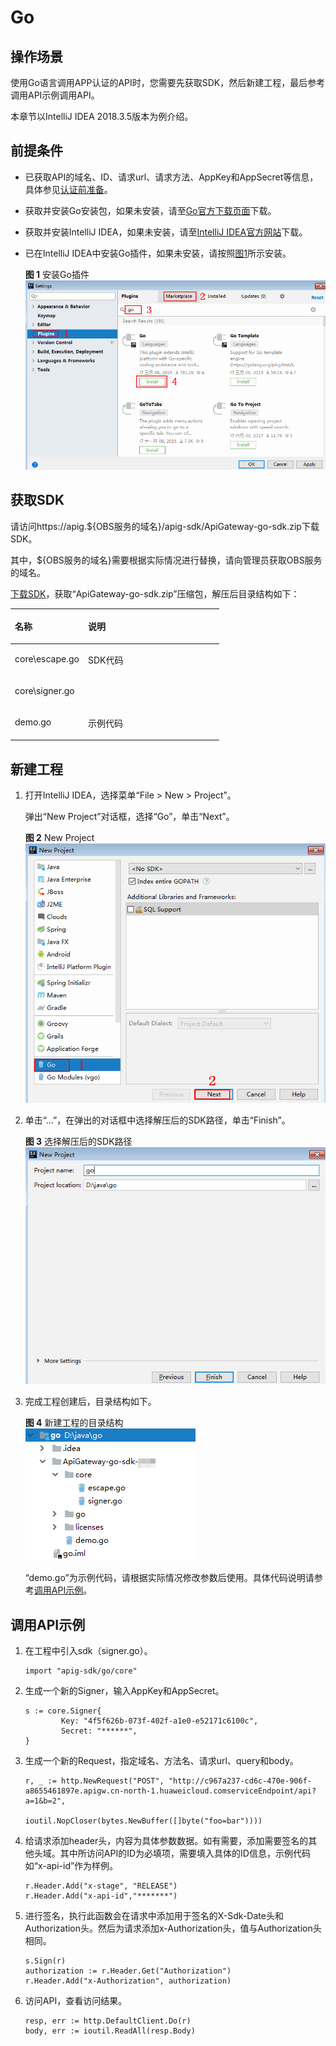 # Go<a name="dayu_06_1005"></a>

## 操作场景<a name="zh-cn_topic_0184564537_section18586174761315"></a>

使用Go语言调用APP认证的API时，您需要先获取SDK，然后新建工程，最后参考调用API示例调用API。

本章节以IntelliJ IDEA 2018.3.5版本为例介绍。

## 前提条件<a name="zh-cn_topic_0184564537_section1495121117502"></a>

-   已获取API的域名、ID、请求url、请求方法、AppKey和AppSecret等信息，具体参见[认证前准备](认证前准备.md#dayu_06_1003)。
-   获取并安装Go安装包，如果未安装，请至[Go官方下载页面](https://golang.org/dl/)下载。
-   获取并安装IntelliJ IDEA，如果未安装，请至[IntelliJ IDEA官方网站](https://www.jetbrains.com/idea/)下载。
-   已在IntelliJ IDEA中安装Go插件，如果未安装，请按照[图1](#zh-cn_topic_0184564537_fig1527451510101)所示安装。

    **图 1**  安装Go插件<a name="zh-cn_topic_0184564537_fig1527451510101"></a>  
    ![](figures/安装Go插件.png "安装Go插件")


## 获取SDK<a name="zh-cn_topic_0184564537_section17783814506"></a>

请访问https://apig.$\{OBS服务的域名\}/apig-sdk/ApiGateway-go-sdk.zip下载SDK。

其中，$\{OBS服务的域名\}需要根据实际情况进行替换，请向管理员获取OBS服务的域名。

[下载SDK](https://obs.cn-north-1.myhuaweicloud.com/apig-sdk/ApiGateway-go-sdk.zip)，获取“ApiGateway-go-sdk.zip”压缩包，解压后目录结构如下：

<a name="zh-cn_topic_0184564537_table98162204301"></a>
<table><thead align="left"><tr id="zh-cn_topic_0184564537_row38171220113013"><th class="cellrowborder" valign="top" width="35%" id="mcps1.1.3.1.1"><p id="zh-cn_topic_0184564537_p08202020163012"><a name="zh-cn_topic_0184564537_p08202020163012"></a><a name="zh-cn_topic_0184564537_p08202020163012"></a>名称</p>
</th>
<th class="cellrowborder" valign="top" width="65%" id="mcps1.1.3.1.2"><p id="zh-cn_topic_0184564537_p18211420183016"><a name="zh-cn_topic_0184564537_p18211420183016"></a><a name="zh-cn_topic_0184564537_p18211420183016"></a>说明</p>
</th>
</tr>
</thead>
<tbody><tr id="zh-cn_topic_0184564537_row178221920163017"><td class="cellrowborder" valign="top" width="35%" headers="mcps1.1.3.1.1 "><p id="zh-cn_topic_0184564537_p382210203300"><a name="zh-cn_topic_0184564537_p382210203300"></a><a name="zh-cn_topic_0184564537_p382210203300"></a>core\escape.go</p>
</td>
<td class="cellrowborder" rowspan="2" valign="top" width="65%" headers="mcps1.1.3.1.2 "><p id="zh-cn_topic_0184564537_p128221420133013"><a name="zh-cn_topic_0184564537_p128221420133013"></a><a name="zh-cn_topic_0184564537_p128221420133013"></a>SDK代码</p>
<p id="zh-cn_topic_0184564537_p17823720183010"><a name="zh-cn_topic_0184564537_p17823720183010"></a><a name="zh-cn_topic_0184564537_p17823720183010"></a></p>
</td>
</tr>
<tr id="zh-cn_topic_0184564537_row3826132015303"><td class="cellrowborder" valign="top" headers="mcps1.1.3.1.1 "><p id="zh-cn_topic_0184564537_p193011124183117"><a name="zh-cn_topic_0184564537_p193011124183117"></a><a name="zh-cn_topic_0184564537_p193011124183117"></a>core\signer.go</p>
</td>
</tr>
<tr id="zh-cn_topic_0184564537_row1773122811302"><td class="cellrowborder" valign="top" width="35%" headers="mcps1.1.3.1.1 "><p id="zh-cn_topic_0184564537_p1477432818308"><a name="zh-cn_topic_0184564537_p1477432818308"></a><a name="zh-cn_topic_0184564537_p1477432818308"></a>demo.go</p>
</td>
<td class="cellrowborder" valign="top" width="65%" headers="mcps1.1.3.1.2 "><p id="zh-cn_topic_0184564537_p19774132816301"><a name="zh-cn_topic_0184564537_p19774132816301"></a><a name="zh-cn_topic_0184564537_p19774132816301"></a>示例代码</p>
</td>
</tr>
</tbody>
</table>

## 新建工程<a name="zh-cn_topic_0184564537_section204893423218"></a>

1.  打开IntelliJ IDEA，选择菜单“File \> New \> Project”。

    弹出“New Project”对话框，选择“Go”，单击“Next”。

    **图 2**  New Project<a name="zh-cn_topic_0184564537_fig7901135114407"></a>  
    ![](figures/New-Project.png "New-Project")

2.  单击“...”，在弹出的对话框中选择解压后的SDK路径，单击“Finish”。

    **图 3**  选择解压后的SDK路径<a name="zh-cn_topic_0184564537_fig1089918301416"></a>  
    ![](figures/选择解压后的SDK路径.png "选择解压后的SDK路径")

3.  完成工程创建后，目录结构如下。

    **图 4**  新建工程的目录结构<a name="zh-cn_topic_0184564537_fig174772049191712"></a>  
    ![](figures/新建工程的目录结构-0.png "新建工程的目录结构-0")

    “demo.go”为示例代码，请根据实际情况修改参数后使用。具体代码说明请参考[调用API示例](#zh-cn_topic_0184564537_section941525372117)。


## 调用API示例<a name="zh-cn_topic_0184564537_section941525372117"></a>

1.  在工程中引入sdk（signer.go）。

    ```
    import "apig-sdk/go/core"
    ```

2.  生成一个新的Signer，输入AppKey和AppSecret。

    ```
    s := core.Signer{
            Key: "4f5f626b-073f-402f-a1e0-e52171c6100c",
            Secret: "******",
    }
    ```

3.  生成一个新的Request，指定域名、方法名、请求url、query和body。

    ```
    r, _ := http.NewRequest("POST", "http://c967a237-cd6c-470e-906f-a8655461897e.apigw.cn-north-1.huaweicloud.comserviceEndpoint/api?a=1&b=2",
                             ioutil.NopCloser(bytes.NewBuffer([]byte("foo=bar"))))
    ```

4.  给请求添加header头，内容为具体参数数据。如有需要，添加需要签名的其他头域。其中所访问API的ID为必填项，需要填入具体的ID信息，示例代码如“x-api-id”作为样例。

    ```
    r.Header.Add("x-stage", "RELEASE")
    r.Header.Add("x-api-id","*******")
    ```

5.  进行签名，执行此函数会在请求中添加用于签名的X-Sdk-Date头和Authorization头。然后为请求添加x-Authorization头，值与Authorization头相同。

    ```
    s.Sign(r)
    authorization := r.Header.Get("Authorization")
    r.Header.Add("x-Authorization", authorization)
    ```

6.  访问API，查看访问结果。

    ```
    resp, err := http.DefaultClient.Do(r)
    body, err := ioutil.ReadAll(resp.Body)
    ```


